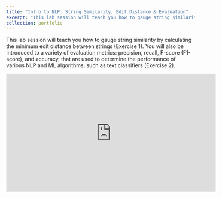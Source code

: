 ```yaml
---
title: "Intro to NLP: String Similarity, Edit Distance & Evaluation"
excerpt: "This lab session will teach you how to gauge string similarity by calculating the minimum edit distance between strings (Exercise 1). You will also be introduced to a variety of evaluation metrics: precision, recall, F-score (F1-score), and accuracy, that are used to determine the performance of various NLP and ML algorithms, such as text classifiers (Exercise 2). <iframe width="560" height="315" src="https://www.youtube.com/embed/Qllt27_Golg" title="YouTube video player" frameborder="0" allow="accelerometer; autoplay; clipboard-write; encrypted-media; gyroscope; picture-in-picture" allowfullscreen></iframe>"
collection: portfolio
---
```


This lab session will teach you how to gauge string similarity by calculating the minimum edit distance between strings (Exercise 1). You will also be introduced to a variety of evaluation metrics: precision, recall, F-score (F1-score), and accuracy, that are used to determine the performance of various NLP and ML algorithms, such as text classifiers (Exercise 2).

<iframe width="560" height="315" src="https://www.youtube.com/embed/Qllt27_Golg" title="YouTube video player" frameborder="0" allow="accelerometer; autoplay; clipboard-write; encrypted-media; gyroscope; picture-in-picture" allowfullscreen></iframe>
